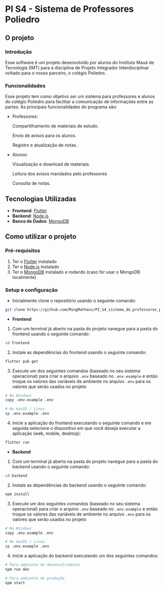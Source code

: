 # PI S4 - Sistema de Professores Poliedro 

## O projeto
### Introdução
Esse software é um projeto desenvolvido por alunos do Instituto Mauá de Tecnologia (IMT) para a disciplina de Projeto Integrador Interdisciplinar voltado para o nosso parceiro, o colégio Poliedro.
### Funcionalidades
Esse projeto tem como objetivo ser um sistema para professores e alunos do colégio Poliedro para facilitar a comunicação de informações entre as partes. As principais funcionalidades do programa são:
- Professores:

  Compartilhamento de materiais de estudo.

  Envio de avisos para os alunos.

  Registro e atualização de notas.

- Alunos:

  Visualização e download de materiais.

  Leitura dos avisos mandados pelo professores

  Consulta de notas.

## Tecnologias Utilizadas
- **Frontend**: [Flutter](https://flutter.dev/)
- **Backend**: [Node.js](https://nodejs.org/)
- **Banco de Dados**: [MongoDB](https://www.mongodb.com/)

## Como utilizar o projeto
### Pré-requisitos
1. Ter o [Flutter](https://flutter.dev/) instalado
2. Ter o [Node.js](https://nodejs.org/) instalado
3. Ter o [MongoDB](https://www.mongodb.com/) instalado e rodando (caso for usar o MongoDB localmente)

### Setup e configuração
- Inicialmente clone o repositório usando o seguinte comando:

```bash
git clone https://github.com/MingMatheus/PI_S4_sistema_de_professores_poliedro
```

- **Frontend**
1. Com um terminal já aberto na pasta do projeto navegue para a pasta do frontend usando o seguinte comando:

```bash
cd frontend
```

2. Instale as dependências do frontend usando o seguinte comando:

```bash
flutter pub get
```

3. Execute um dos seguintes comandos (baseado no seu sistema operacional) para criar o arquivo ``` .env ``` baseado no ``` .env.example ``` e então troque os valores das variáveis de ambiente no arquivo ``` .env ``` para os valores que serão usados no projeto

```bash
# No Windows
copy .env.example .env

# No macOS / Linux
cp .env.example .env
```

4. Inicie a aplicação do frontend executando o seguinte comando e em seguida selecione o dispositivo em que você deseja executar a aplicação (web, mobile, desktop):
```bash
flutter run
```

- **Backend**
1. Com um terminal já aberto na pasta do projeto navegue para a pasta do backend usando o seguinte comando:

```bash
cd backend
```

2. Instale as dependências do backend usando o seguinte comando:

```bash
npm install
```

3. Execute um dos seguintes comandos (baseado no seu sistema operacional) para criar o arquivo ``` .env ``` baseado no ``` .env.example ``` e então troque os valores das variáveis de ambiente no arquivo ``` .env ``` para os valores que serão usados no projeto

```bash
# No Windows
copy .env.example .env

# No macOS / Linux
cp .env.example .env
```

4. Inicie a aplicação do backend executando um dos seguintes comandos:
```bash
# Para ambiente de desenvolvimento
npm run dev

# Para ambiente de produção
npm start
```
